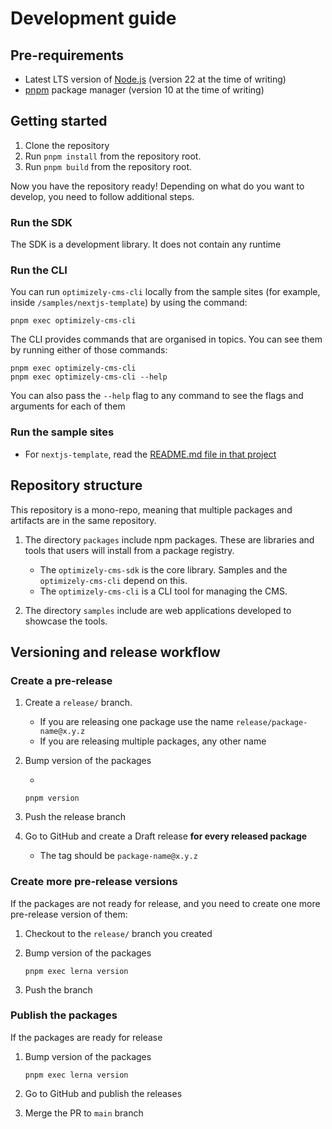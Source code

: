 # Development guide

## Pre-requirements

- Latest LTS version of [Node.js](https://nodejs.org/) (version 22 at the time of writing)
- [pnpm](https://pnpm.io) package manager (version 10 at the time of writing)

## Getting started

1. Clone the repository
2. Run `pnpm install` from the repository root.
3. Run `pnpm build` from the repository root.

Now you have the repository ready! Depending on what do you want to develop, you need to follow additional steps.

### Run the SDK

The SDK is a development library. It does not contain any runtime

### Run the CLI

You can run `optimizely-cms-cli` locally from the sample sites (for example, inside `/samples/nextjs-template`) by using the command:

```
pnpm exec optimizely-cms-cli
```

The CLI provides commands that are organised in topics. You can see them by running either of those commands:

```
pnpm exec optimizely-cms-cli
pnpm exec optimizely-cms-cli --help
```

You can also pass the `--help` flag to any command to see the flags and arguments for each of them

### Run the sample sites

- For `nextjs-template`, read the [README.md file in that project](./samples/nextjs-template/README.md)

## Repository structure

This repository is a mono-repo, meaning that multiple packages and artifacts are in the same repository.

1. The directory `packages` include npm packages. These are libraries and tools that users will install from a package registry.

   - The `optimizely-cms-sdk` is the core library. Samples and the `optimizely-cms-cli` depend on this.
   - The `optimizely-cms-cli` is a CLI tool for managing the CMS.

2. The directory `samples` include are web applications developed to showcase the tools.

## Versioning and release workflow

### Create a pre-release

1. Create a `release/` branch.

   - If you are releasing one package use the name `release/package-name@x.y.z`
   - If you are releasing multiple packages, any other name

2. Bump version of the packages

   -

   ```
   pnpm version
   ```

3. Push the release branch
4. Go to GitHub and create a Draft release **for every released package**

   - The tag should be `package-name@x.y.z`

### Create more pre-release versions

If the packages are not ready for release, and you need to create one more pre-release version of them:

1. Checkout to the `release/` branch you created
2. Bump version of the packages

   ```
   pnpm exec lerna version
   ```

3. Push the branch

### Publish the packages

If the packages are ready for release

1. Bump version of the packages

   ```
   pnpm exec lerna version
   ```

2. Go to GitHub and publish the releases
3. Merge the PR to `main` branch
